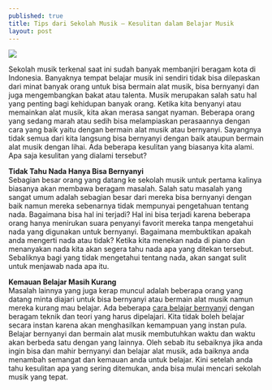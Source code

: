 ```yaml
---
published: true
title: Tips dari Sekolah Musik – Kesulitan dalam Belajar Musik
layout: post
---
```

<img src="http://media.trb.com/media/photo/2011-12/66489668.jpg">

Sekolah musik terkenal saat ini sudah banyak membanjiri beragam kota di Indonesia. Banyaknya tempat belajar musik ini sendiri tidak bisa dilepaskan dari minat banyak orang untuk bisa bermain alat musik, bisa bernyanyi dan juga mengembangkan bakat atau talenta. Musik merupakan salah satu hal yang penting bagi kehidupan banyak orang. Ketika kita benyanyi atau memainkan alat musik, kita akan merasa sangat nyaman. Beberapa orang yang sedang marah atau sedih bisa melampiaskan perasaannya dengan cara yang baik yaitu dengan bermain alat musik atau bernyanyi. Sayangnya tidak semua dari kita langsung bisa bernyanyi dengan baik ataupun bermain alat musik dengan lihai. Ada beberapa kesulitan yang biasanya kita alami. Apa saja kesulitan yang dialami tersebut?

<b>Tidak Tahu Nada Hanya Bisa Bernyanyi</b><br />
Sebagian besar orang yang datang ke sekolah musik untuk pertama kalinya biasanya akan membawa beragam masalah. Salah satu masalah yang sangat umum adalah sebagian besar dari mereka bisa bernyanyi dengan baik namun mereka sebenarnya tidak mempunyai pengetahuan tentang nada. Bagaimana bisa hal ini terjadi? Hal ini bisa terjadi karena beberapa orang hanya menirukan suara penyanyi favorit mereka tanpa mengetahui nada yang digunakan untuk bernyanyi. Bagaimana membuktikan apakah anda mengerti nada atau tidak? Ketika kita menekan nada di piano dan menanyakan nada kita akan segera tahu nada apa yang ditekan tersebut.  Sebaliknya bagi yang tidak mengetahui tentang nada, akan sangat sulit untuk menjawab nada apa itu.

<b>Kemauan Belajar Masih Kurang</b><br />
Masalah lainnya yang juga kerap muncul adalah beberapa orang yang datang minta diajari untuk bisa bernyanyi atau bermain alat musik namun mereka kurang mau belajar. Ada beberapa <a href="http://id.yamaha.com/id/music_education/">cara belajar bernyanyi</a> dengan beragam teknik dan teori yang harus dipelajari. Kita tidak boleh belajar secara instan karena akan menghasilkan kemampuan yang instan pula. Belajar bernyanyi dan bermain alat musik membutuhkan waktu dan waktu akan berbeda satu dengan yang lainnya. Oleh sebab itu sebaiknya jika anda ingin bisa dan mahir bernyanyi dan belajar alat musik, ada baiknya anda menambah semangat dan kemauan anda untuk belajar. Kini setelah anda tahu kesulitan apa yang sering ditemukan, anda bisa mulai mencari sekolah musik yang tepat.